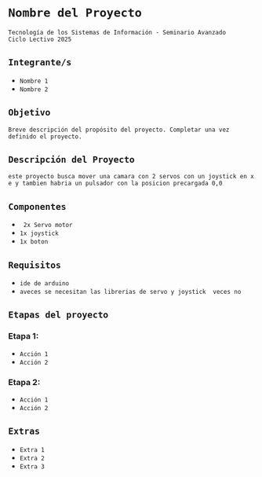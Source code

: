 # **`Nombre del Proyecto`**

`Tecnología de los Sistemas de Información - Seminario Avanzado`  
`Ciclo Lectivo 2025`

## **`Integrante/s`**

- `Nombre 1`  
- `Nombre 2`

## **`Objetivo`**

`Breve descripción del propósito del proyecto. Completar una vez definido el proyecto.`

## **`Descripción del Proyecto`**

`este proyecto busca mover una camara con 2 servos con un joystick en x e y tambien habria un pulsador con la posicion precargada 0,0 `

## **`Componentes`**

- ` 2x Servo motor`  
- `1x joystick`  
- `1x boton`


## **`Requisitos`**

- `ide de arduino`  
- `aveces se necesitan las librerias de servo y joystick  veces no`  


## **`Etapas del proyecto`**
### Etapa 1:
- `Acción 1`
- `Acción 2`

### Etapa 2:
- `Acción 1`
- `Acción 2`

## **`Extras`**

- `Extra 1`  
- `Extra 2`  
- `Extra 3`
